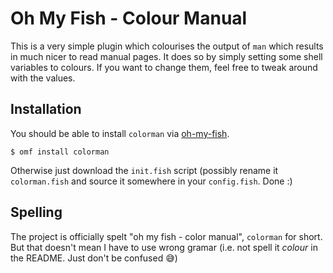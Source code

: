 Oh My Fish - Colour Manual
==========================

This is a very simple plugin which colourises the output of `man` which results in much nicer to read manual pages. It does so by simply setting some shell variables to colours. If you want to change them, feel free to tweak around with the values.

## Installation

You should be able to install `colorman` via [oh-my-fish](https://github.com/oh-my-fish/oh-my-fish).

```console
$ omf install colorman
```

Otherwise just download the `init.fish` script (possibly rename it `colorman.fish` and source it somewhere in your `config.fish`. Done :)

## Spelling

The project is officially spelt "oh my fish - color manual", `colorman` for short. But that doesn't mean I have to use wrong gramar (i.e. not spell it *colour* in the README. Just don't be confused :sweat_smile:)
